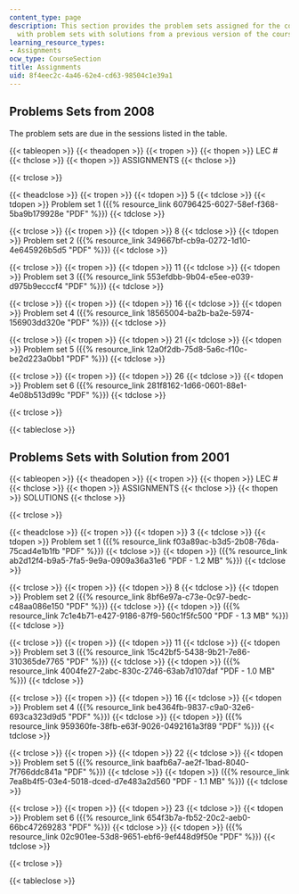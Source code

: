 ```yaml
---
content_type: page
description: This section provides the problem sets assigned for the course along
  with problem sets with solutions from a previous version of the course.
learning_resource_types:
- Assignments
ocw_type: CourseSection
title: Assignments
uid: 8f4eec2c-4a46-62e4-cd63-98504c1e39a1
---
```


Problems Sets from 2008
-----------------------

The problem sets are due in the sessions listed in the table.

{{< tableopen >}}
{{< theadopen >}}
{{< tropen >}}
{{< thopen >}}
LEC #
{{< thclose >}}
{{< thopen >}}
ASSIGNMENTS
{{< thclose >}}

{{< trclose >}}

{{< theadclose >}}
{{< tropen >}}
{{< tdopen >}}
5
{{< tdclose >}}
{{< tdopen >}}
Problem set 1 ({{% resource_link 60796425-6027-58ef-f368-5ba9b179928e "PDF" %}})
{{< tdclose >}}

{{< trclose >}}
{{< tropen >}}
{{< tdopen >}}
8
{{< tdclose >}}
{{< tdopen >}}
Problem set 2 ({{% resource_link 349667bf-cb9a-0272-1d10-4e645926b5d5 "PDF" %}})
{{< tdclose >}}

{{< trclose >}}
{{< tropen >}}
{{< tdopen >}}
11
{{< tdclose >}}
{{< tdopen >}}
Problem set 3 ({{% resource_link 553efdbb-9b04-e5ee-e039-d975b9ecccf4 "PDF" %}})
{{< tdclose >}}

{{< trclose >}}
{{< tropen >}}
{{< tdopen >}}
16
{{< tdclose >}}
{{< tdopen >}}
Problem set 4 ({{% resource_link 18565004-ba2b-ba2e-5974-156903dd320e "PDF" %}})
{{< tdclose >}}

{{< trclose >}}
{{< tropen >}}
{{< tdopen >}}
21
{{< tdclose >}}
{{< tdopen >}}
Problem set 5 ({{% resource_link 12a0f2db-75d8-5a6c-f10c-be2d223a0bb1 "PDF" %}})
{{< tdclose >}}

{{< trclose >}}
{{< tropen >}}
{{< tdopen >}}
26
{{< tdclose >}}
{{< tdopen >}}
Problem set 6 ({{% resource_link 281f8162-1d66-0601-88e1-4e08b513d99c "PDF" %}})
{{< tdclose >}}

{{< trclose >}}

{{< tableclose >}}

Problems Sets with Solution from 2001
-------------------------------------

{{< tableopen >}}
{{< theadopen >}}
{{< tropen >}}
{{< thopen >}}
LEC #
{{< thclose >}}
{{< thopen >}}
ASSIGNMENTS
{{< thclose >}}
{{< thopen >}}
SOLUTIONS
{{< thclose >}}

{{< trclose >}}

{{< theadclose >}}
{{< tropen >}}
{{< tdopen >}}
3
{{< tdclose >}}
{{< tdopen >}}
Problem set 1 ({{% resource_link f03a89ac-b3d5-2b08-76da-75cad4e1b1fb "PDF" %}})
{{< tdclose >}}
{{< tdopen >}}
({{% resource_link ab2d12f4-b9a5-7fa5-9e9a-0909a36a31e6 "PDF - 1.2 MB" %}})
{{< tdclose >}}

{{< trclose >}}
{{< tropen >}}
{{< tdopen >}}
8
{{< tdclose >}}
{{< tdopen >}}
Problem set 2 ({{% resource_link 8bf6e97a-c73e-0c97-bedc-c48aa086e150 "PDF" %}})
{{< tdclose >}}
{{< tdopen >}}
({{% resource_link 7c1e4b71-e427-9186-87f9-560c1f5fc500 "PDF - 1.3 MB" %}})
{{< tdclose >}}

{{< trclose >}}
{{< tropen >}}
{{< tdopen >}}
11
{{< tdclose >}}
{{< tdopen >}}
Problem set 3 ({{% resource_link 15c42bf5-5438-9b21-7e86-310365de7765 "PDF" %}})
{{< tdclose >}}
{{< tdopen >}}
({{% resource_link 4004fe27-2abc-830c-2746-63ab7d107daf "PDF - 1.0 MB" %}})
{{< tdclose >}}

{{< trclose >}}
{{< tropen >}}
{{< tdopen >}}
16
{{< tdclose >}}
{{< tdopen >}}
Problem set 4 ({{% resource_link be4364fb-9837-c9a0-32e6-693ca323d9d5 "PDF" %}})
{{< tdclose >}}
{{< tdopen >}}
({{% resource_link 959360fe-38fb-e63f-9026-0492161a3f89 "PDF" %}})
{{< tdclose >}}

{{< trclose >}}
{{< tropen >}}
{{< tdopen >}}
22
{{< tdclose >}}
{{< tdopen >}}
Problem set 5 ({{% resource_link baafb6a7-ae2f-1bad-8040-7f766ddc841a "PDF" %}})
{{< tdclose >}}
{{< tdopen >}}
({{% resource_link 7ea8b4f5-03e4-5018-dced-d7e483a2d560 "PDF - 1.1 MB" %}})
{{< tdclose >}}

{{< trclose >}}
{{< tropen >}}
{{< tdopen >}}
23
{{< tdclose >}}
{{< tdopen >}}
Problem set 6 ({{% resource_link 654f3b7a-fb52-20c2-aeb0-66bc47269283 "PDF" %}})
{{< tdclose >}}
{{< tdopen >}}
({{% resource_link 02c901ee-53d8-9651-ebf6-9ef448d9f50e "PDF" %}})
{{< tdclose >}}

{{< trclose >}}

{{< tableclose >}}